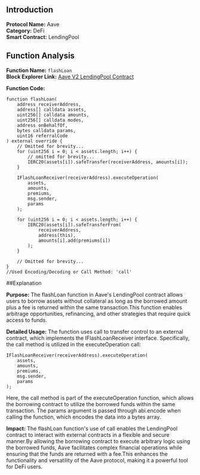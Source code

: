 ## Introduction

**Protocol Name:** Aave  
**Category:** DeFi  
**Smart Contract:** LendingPool  

## Function Analysis

**Function Name:** `flashLoan`  
**Block Explorer Link:** [Aave V2 LendingPool Contract](https://etherscan.io/address/0x7d2A9DFF5a6e13B002e1B2e30DE10C0BC17B61B8#code)  

**Function Code:**
```solidity
function flashLoan(
    address receiverAddress,
    address[] calldata assets,
    uint256[] calldata amounts,
    uint256[] calldata modes,
    address onBehalfOf,
    bytes calldata params,
    uint16 referralCode
) external override {
    // Omitted for brevity...
    for (uint256 i = 0; i < assets.length; i++) {
        // omitted for brevity...
        IERC20(assets[i]).safeTransfer(receiverAddress, amounts[i]);
    }

    IFlashLoanReceiver(receiverAddress).executeOperation(
        assets,
        amounts,
        premiums,
        msg.sender,
        params
    );
    
    for (uint256 i = 0; i < assets.length; i++) {
        IERC20(assets[i]).safeTransferFrom(
            receiverAddress,
            address(this),
            amounts[i].add(premiums[i])
        );
    }

    // Omitted for brevity...
}
//Used Encoding/Decoding or Call Method: 'call'
```
##Explanation

**Purpose:**
The flashLoan function in Aave's LendingPool contract allows users to borrow assets without collateral as long as the borrowed amount plus a fee is returned within the same transaction.This function enables arbitrage opportunities, refinancing, and other strategies that require quick access to funds.

**Detailed Usage:**
The function uses call to transfer control to an external contract, which implements the IFlashLoanReceiver interface. Specifically, the call method is utilized in the executeOperation call:
```solidity
IFlashLoanReceiver(receiverAddress).executeOperation(
    assets,
    amounts,
    premiums,
    msg.sender,
    params
);
```
Here, the call method is part of the executeOperation function, which allows the borrowing contract to utilize the borrowed funds within the same transaction.
The params argument is passed through abi.encode when calling the function, which encodes the data into a bytes array.

**Impact:**
The flashLoan function's use of call enables the LendingPool contract to interact with external contracts in a flexible and secure manner.By allowing the borrowing contract to execute arbitrary logic using the borrowed funds, Aave facilitates complex financial operations while ensuring that the funds are returned with a fee.This enhances the functionality and versatility of the Aave protocol, making it a powerful tool for DeFi users.
